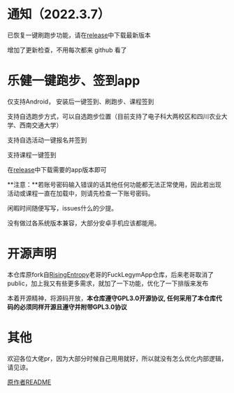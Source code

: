 # 通知（2022.3.7）
已恢复一键刷跑步功能，请在[release](https://github.com/Foreverddb/FuckLegym/releases/)中下载最新版本

增加了更新检查，不用每次都来 github 看了

# 乐健一键跑步、签到app
仅支持Android， 安装后一键签到、刷跑步、课程签到

支持自选跑步方式，可以自选跑步位置（目前支持了电子科大两校区和四川农业大学、西南交通大学）

支持自选活动一键报名并签到

支持课程一键签到

在[release](https://github.com/Foreverddb/FuckLegym/releases/)中下载需要的app版本即可

**注意：**若账号密码输入错误的话其他任何功能都无法正常使用，因此若出现活动或课程一直在加载中，则请先检查一下账号密码。

闲暇时间随便写写，issues什么的少提。

没有做过各系统版本兼容，大部分安卓手机应该都能用。

# 开源声明
本仓库原fork自[RisingEntropy](https://github.com/RisingEntropy)老哥的FuckLegymApp仓库，后来老哥取消了public，加上我又有些更多需求，就加了一下功能，优化了一下排版来发布

本着开源精神，将源码开放，**本仓库遵守GPL3.0开源协议, 任何采用了本仓库代码的必须同样开源且遵守并附带GPL3.0协议**

# 其他
欢迎各位大佬pr，因为大部分时候自己用用就好，所以就没有怎么优化内部逻辑，请见谅。

[原作者README](https://github.com/Foreverddb/FuckLegym/blob/master/release/README.md)